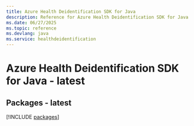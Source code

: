 ```yaml
---
title: Azure Health Deidentification SDK for Java
description: Reference for Azure Health Deidentification SDK for Java
ms.date: 06/27/2025
ms.topic: reference
ms.devlang: java
ms.service: healthdeidentification
---
```

# Azure Health Deidentification SDK for Java - latest
## Packages - latest
[!INCLUDE [packages](health-deidentification-index.md)]